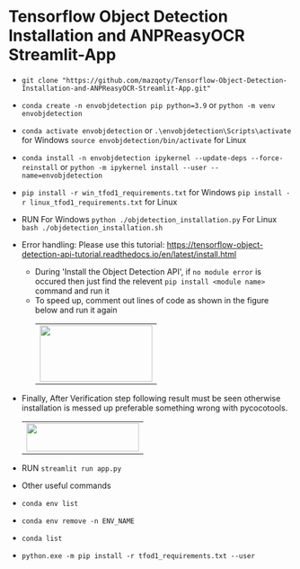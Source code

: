 # Tensorflow Object Detection Installation and ANPReasyOCR Streamlit-App

- `git clone "https://github.com/mazqoty/Tensorflow-Object-Detection-Installation-and-ANPReasyOCR-Streamlit-App.git"`
- `conda create -n envobjdetection pip python=3.9` or `python -m venv envobjdetection`
- `conda activate envobjdetection` or `.\envobjdetection\Scripts\activate` for Windows `source envobjdetection/bin/activate` for Linux
- `conda install -n envobjdetection ipykernel --update-deps --force-reinstall` or `python -m ipykernel install --user --name=envobjdetection`
- `pip install -r win_tfod1_requirements.txt` for Windows `pip install -r linux_tfod1_requirements.txt` for Linux
- RUN
    For Windows `python ./objdetection_installation.py`
    For Linux `bash ./objdetection_installation.sh`
- Error handling: Please use this tutorial: https://tensorflow-object-detection-api-tutorial.readthedocs.io/en/latest/install.html
    - During 'Install the Object Detection API',  if `no module error` is occured then just find the relevent `pip install <module name>` command and run it
    - To speed up, comment out lines of code as shown in the figure below and run it again
        <table style="width:100%">
            <tr>
                <td><img src="https://i.imgur.com/AZYIThD.jpg" width="200px" height=100px/></td>
            </tr>
        </table>
- Finally, After Verification step following result must be seen otherwise installation is messed up preferable something wrong with pycocotools.
    <table style="width:100%">
        <tr>
            <td><img src="https://i.imgur.com/uRsX4Q7.jpg" width="200px" height=50px/></td>
        </tr>
    </table>
- RUN `streamlit run app.py`

- Other useful commands
- `conda env list`
- `conda env remove -n ENV_NAME`
- `conda list`
- `python.exe -m pip install -r tfod1_requirements.txt --user`


